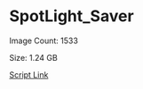 # SpotLight_Saver

Image Count: 1533

Size: 1.24 GB

[Script Link](https://github.com/liuyal/Archive/blob/master/Python/Utilities/Miscellaneous/spotlight_saver.py)